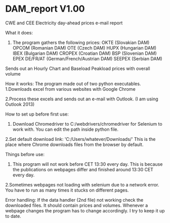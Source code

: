 # DAM_report V1.00
CWE and CEE Electricity day-ahead prices e-mail report

What it does: 

1. The program gathers the following prices: 
OKTE (Slovakian DAM) 
OPCOM (Romanian DAM) 
OTE (Czech DAM)
HUPX (Hungarian DAM)
IBEX (Bulgarian DAM)
CROPEX (Croatian DAM)
BSP (Slovenian DAM)
EPEX DE/FR/AT (German/French/Austrian DAM)
SEEPEX (Serbian DAM)

Sends out an Hourly Chart and Baseload Peakload prices with overall volume

How it works: 
The program made out of two python executables.
1.Downloads excel from various websites with Google Chrome

2.Process these excels and sends out an e-mail with Outlook. (I am using Outlook 2013)

How to set up before first use:
1. Download Chromedriver to C:/webdrivers/chromedriver for Selenium to work with. You can edit the path inside python file.

2.Set default download link: 'C:/Users/whatever/Downloads/' This is the place where Chrome downloads files from the browser by default.


Things before use:
1. This program will not work before CET 13:30 every day. This is because the publications on webpages differ and finished around 13:30 CET every day.

2.Sometimes webpages not loading with selenium due to a network error. You have to run as many times it stucks on different pages.

Error handling: 
If the data handler (2nd file) not working check the downloaded files. 
It should contain prices and volumes. Whenever a webpage changes the program has to change accordingly. I try to keep it up to date.
